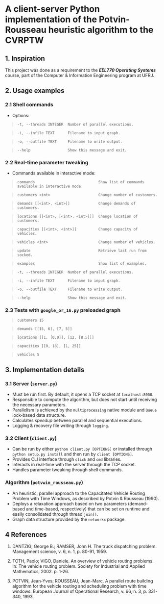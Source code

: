 # A client-server Python implementation of the Potvin-Rousseau heuristic algorithm to the CVRPTW

## 1. Inspiration

This project was done as a requirement to the **_EEL770 Operating Systems_** course, part of the Computer & Information Engineering program at UFRJ.

## 2. Usage examples

### 2.1 Shell commands

 - Options:
 
>  `-t, --threads INTEGER  Number of parallel executions.`

>  `-i, --infile TEXT      Filename to input graph.`
 
>  `-o, --outfile TEXT     Filename to write output.`

>  `--help                 Show this message and exit.`

### 2.2 Real-time parameter tweaking

 - Commands available in interactive mode:

> `commands                             Show list of commands available in interactive mode.`

> `customers <int>                      Change number of customers.`

> `demands [[<int>, <int>]]             Change demands of customers.`

> `locations [[<int>, [<int>, <int>]]]  Change location of customers.`

> `capacities [[<int>, <int>]]          Change capacity of vehicles.`

> `vehicles <int>                       Change number of vehicles.`

> `update                               Retrieve last run from socked.`

> `examples                             Show list of examples.`

>  `-t, --threads INTEGER  Number of parallel executions.`

>  `-i, --infile TEXT      Filename to input graph.`
 
>  `-o, --outfile TEXT     Filename to write output.`

>  `--help                 Show this message and exit.`

### 2.3 Tests with `google_or_16.py` preloaded graph

> `customers 15`

> `demands [[15, 6], [7, 5]]`

> `locations [[1, [0,0]], [12, [8,5]]]`

> `capacities [[0, 18], [1, 25]]`

> `vehicles 5`


## 3. Implementation details

### 3.1 Server (`server.py`)

 - Must be run first. By default, it opens a TCP socket at `localhost:8000`.
 - Responsible to compute the algorithm, but does not start until receiving the necessary parameters.
 - Parallelism is achieved by the `multiprocessing` native module and `Queue` lock-based data structure.
 - Calculates _speedup_ between parallel and sequential executions.
 - Logging & recovery file writing through `logging`.

### 3.2 Client (`client.py`)

 - Can be run by either `python client.py [OPTIONS]` or installed through `python setup.py install` and then run by `client [OPTIONS]`.
 - Provides CLI interface through `click` and `cmd` libraries.
 - Interacts in real-time with the server through the TCP socket.
 - Handles parameter tweaking through shell commands.

### Algorithm (`potvwin_rousseau.py`)

 - An heuristic, parallel approach to the Capacitated Vehicle Routing Problem with Time Windows, as described by Potvin & Rousseau (1990).
 - Deploys a relaxation approach based on two parameters (demand-based and time-based, respectively) that can be set on runtime and easily consolidated through thread `join()`.
 - Graph data structure provided by the `networkx` package.

## 4 References

1. DANTZIG, George B.; RAMSER, John H. The truck dispatching problem. Management science, v. 6, n. 1, p. 80-91, 1959.

2. TOTH, Paolo; VIGO, Daniele. An overview of vehicle routing problems. In: The vehicle routing problem. Society for Industrial and Applied Mathematics, 2002. p. 1-26.

3. POTVIN, Jean-Yves; ROUSSEAU, Jean-Marc. A parallel route building algorithm for the vehicle routing and scheduling problem with time windows. European Journal of Operational Research, v. 66, n. 3, p. 331-340, 1993.